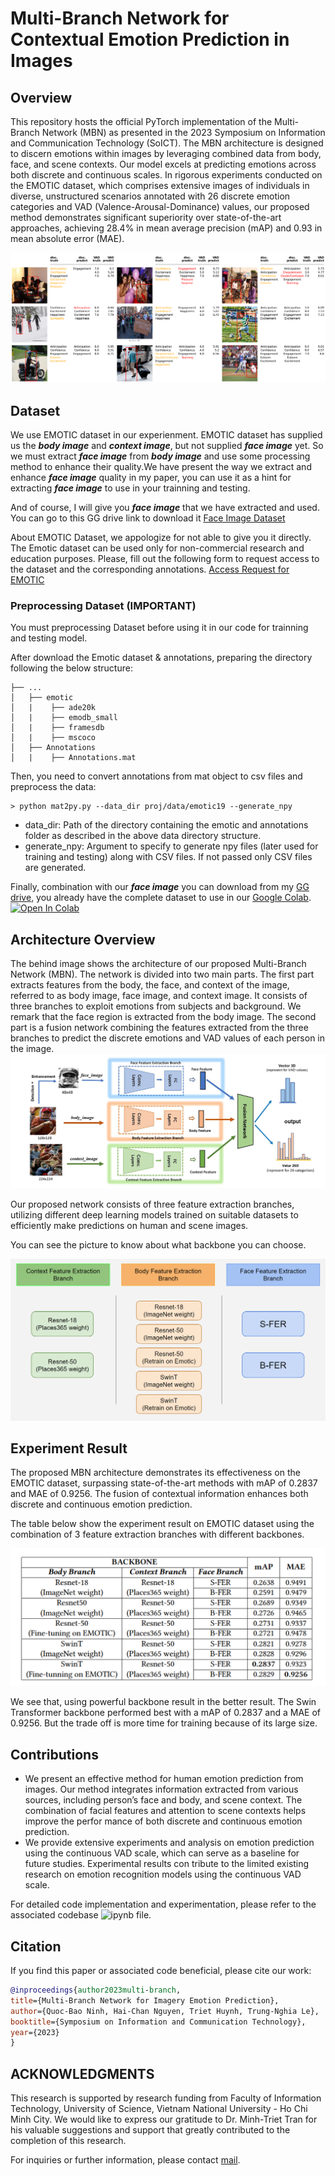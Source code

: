 # Multi-Branch Network for Contextual Emotion Prediction in Images

## Overview
This repository hosts the official PyTorch implementation of the Multi-Branch Network (MBN) as presented in the 2023 Symposium on Information and Communication Technology (SoICT). The MBN architecture is designed to discern emotions within images by leveraging combined data from body, face, and scene contexts. Our model excels at predicting emotions across both discrete and continuous scales. In rigorous experiments conducted on the EMOTIC dataset, which comprises extensive images of individuals in diverse, unstructured scenarios annotated with 26 discrete emotion categories and VAD (Valence-Arousal-Dominance) values, our proposed method demonstrates significant superiority over state-of-the-art approaches, achieving 28.4% in mean average precision (mAP) and 0.93 in mean absolute error (MAE).

![Result](https://github.com/BaoNinh2808/Multi-Branch-Network-for-Imagery-Emotion-Prediction/blob/main/images/result.png)

## Dataset
We use EMOTIC dataset in our experienment. EMOTIC dataset has supplied us the ***body image*** and ***context image***, but not supplied ***face image*** yet. So we must extract ***face image*** from ***body image*** and use some processing method to enhance their quality.We have present the way we extract and enhance ***face image*** quality in my paper, you can use it as a hint for extracting ***face image*** to use in your trainning and testing. 

And of course, I will give you ***face image*** that we have extracted and used. You can go to this GG drive link to download it [Face Image Dataset](https://drive.google.com/drive/folders/1XvRbQG9W32xDP4olh53qvoAJWepVsrro?usp=sharing)

About EMOTIC Dataset, we appologize for not able to give you it directly. The Emotic dataset can be used only for non-commercial research and education purposes. Please, fill out the following form to request access to the dataset and the corresponding annotations.
[Access Request for EMOTIC](https://docs.google.com/forms/d/e/1FAIpQLScXwxhEZu7RpHwgiRqVfb09GzHSSyIm64hJQMgHSLm75ltsFQ/viewform) 

### Preprocessing Dataset (IMPORTANT) 
You must preprocessing Dataset before using it in our code for trainning and testing model.

After download the Emotic dataset & annotations, preparing the directory following the below structure:
```plaintext
├── ...
│   ├── emotic
│   |    ├── ade20k
│   |    ├── emodb_small
│   |    ├── framesdb
│   |    ├── mscoco 
│   ├── Annotations
│   |    ├── Annotations.mat
```

Then, you need to convert annotations from mat object to csv files and preprocess the data:
```plaintext
> python mat2py.py --data_dir proj/data/emotic19 --generate_npy
```
* data_dir: Path of the directory containing the emotic and annotations folder as described in the above data directory structure.
* generate_npy: Argument to specify to generate npy files (later used for training and testing) along with CSV files. If not passed only CSV files are generated.

Finally, combination with our ***face image*** you can download from my [GG drive](https://drive.google.com/drive/folders/1XvRbQG9W32xDP4olh53qvoAJWepVsrro?usp=sharing), you already have the complete dataset to use in our [Google Colab](https://colab.research.google.com/drive/1BDF0R2LfGzSnQMLvq0_x7pxztmumletN?usp=sharing). [![Open In Colab](https://colab.research.google.com/assets/colab-badge.svg)](https://drive.google.com/drive/folders/1XvRbQG9W32xDP4olh53qvoAJWepVsrro?usp=sharing)


## Architecture Overview
The behind image shows the architecture of our proposed Multi-Branch Network (MBN). The network is divided into two main parts. The first part extracts features from the body, the face, and context of the image, referred to as body image, face image, and context image. It consists of three branches to exploit emotions from subjects and background. We remark that the face region is extracted from the body image. The second part is a fusion network combining the features extracted from the three branches to predict the discrete emotions and VAD values of each person in the image.
![Architecture of our proposed Multi-Branch Network (MBN) for image emotion prediction](https://github.com/BaoNinh2808/Multi-Branch-Network-for-Imagery-Emotion-Prediction/blob/main/images/Proposed%20method.jpg)

Our proposed network consists of three feature extraction branches, utilizing different deep learning models trained on suitable datasets to efficiently make predictions on human and scene images.

You can see the picture to know about what backbone you can choose.

![backbones](https://github.com/BaoNinh2808/Multi-Branch-Network-for-Imagery-Emotion-Prediction/blob/main/images/model_options.png)

## Experiment Result
The proposed MBN architecture demonstrates its effectiveness on the EMOTIC dataset, surpassing state-of-the-art methods with mAP of 0.2837 and MAE of 0.9256. The fusion of contextual information enhances both discrete and continuous emotion prediction.

The table below show the experiment result on EMOTIC dataset using the combination of 3 feature extraction branches with different backbones.

![experiment result](https://github.com/BaoNinh2808/Multi-Branch-Network-for-Imagery-Emotion-Prediction/blob/main/images/experiment%20result.png)

We see that, using powerful backbone result in the better result. The Swin Transformer backbone performed best with a mAP of 0.2837 and a MAE of 0.9256. But the trade off is more time for training because of its large size.

## Contributions
- We present an effective method for human emotion prediction from images. Our method integrates information extracted from various sources, including person’s face and body, and scene context. The combination of facial features and attention to scene contexts helps improve the perfor mance of both discrete and continuous emotion prediction.
- We provide extensive experiments and analysis on emotion prediction using the continuous VAD scale, which can serve as a baseline for future studies. Experimental results con tribute to the limited existing research on emotion recognition models using the continuous VAD scale.

For detailed code implementation and experimentation, please refer to the associated codebase ![ipynb file](https://github.com/BaoNinh2808/Multi-Branch-Network-for-Imagery-Emotion-Prediction/blob/main/src/Multi-Branch%20Network%20for%20Imagery%20Emotion%20Prediction.ipynb).

## Citation
If you find this paper or associated code beneficial, please cite our work:

```bibtex
@inproceedings{author2023multi-branch,
title={Multi-Branch Network for Imagery Emotion Prediction},
author={Quoc-Bao Ninh, Hai-Chan Nguyen, Triet Huynh, Trung-Nghia Le},
booktitle={Symposium on Information and Communication Technology},
year={2023}
}
```

## ACKNOWLEDGMENTS

This research is supported by research funding from Faculty of Information Technology, University of Science, Vietnam National University - Ho Chi Minh City. We would like to express our gratitude to Dr. Minh-Triet Tran for his valuable suggestions and support that greatly contributed to the completion of this research.

For inquiries or further information, please contact [mail](mailto:ltnghia@fit.hcmus.edu.vn).
